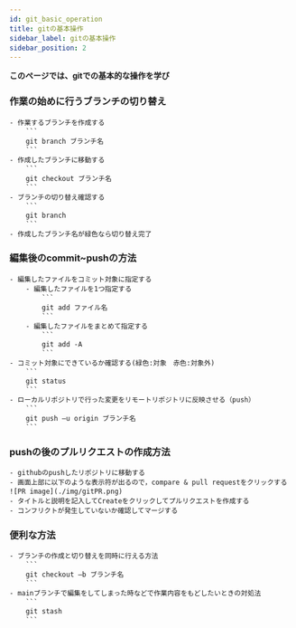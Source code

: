 ```yaml
---
id: git_basic_operation
title: gitの基本操作
sidebar_label: gitの基本操作
sidebar_position: 2
---
```

**このページでは、gitでの基本的な操作を学び**


### 作業の始めに行うブランチの切り替え
    - 作業するブランチを作成する
        ```
        git branch ブランチ名
        ```
    - 作成したブランチに移動する
        ```
        git checkout ブランチ名
        ``` 
    - ブランチの切り替え確認する
        ```
        git branch
        ```
    - 作成したブランチ名が緑色なら切り替え完了
### 編集後のcommit~pushの方法
    - 編集したファイルをコミット対象に指定する
        - 編集したファイルを1つ指定する
            ```
            git add ファイル名
            ```
        - 編集したファイルをまとめて指定する
            ```
            git add -A
            ```
    - コミット対象にできているか確認する(緑色:対象　赤色:対象外)
        ```
        git status
        ```
    - ローカルリポジトリで行った変更をリモートリポジトリに反映させる（push）
        ```
        git push –u origin ブランチ名
        ```
### pushの後のプルリクエストの作成方法
    - githubのpushしたリポジトリに移動する
    - 画面上部に以下のような表示符が出るので，compare & pull requestをクリックする
    ![PR image](./img/gitPR.png)
    - タイトルと説明を記入してCreateをクリックしてプルリクエストを作成する
    - コンフリクトが発生していないか確認してマージする

### 便利な方法
    - ブランチの作成と切り替えを同時に行える方法
        ```
        git checkout –b ブランチ名
        ```
    - mainブランチで編集をしてしまった時などで作業内容をもどしたいときの対処法
        ```
        git stash
        ```



